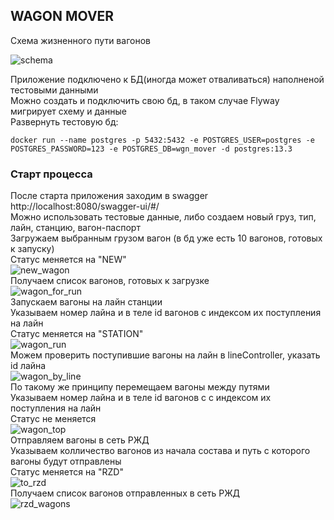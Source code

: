 ## WAGON MOVER

Схема жизненного пути вагонов

![schema](https://i.ibb.co/GV1ptM6/wagon-schema.png)

Приложение подключено к БД(иногда может отваливаться) наполненой тестовыми данными  
Можно создать и подключить свою бд, в таком случае Flyway мигрирует схему и данные  
Развернуть тестовую бд:

```
docker run --name postgres -p 5432:5432 -e POSTGRES_USER=postgres -e POSTGRES_PASSWORD=123 -e POSTGRES_DB=wgn_mover -d postgres:13.3
```

### Старт процесса

После старта приложения заходим в swagger http://localhost:8080/swagger-ui/#/  
Можно использовать тестовые данные, либо создаем новый груз, тип, лайн, станцию, вагон-паспорт  
Загружаем выбранным грузом вагон (в бд уже есть 10 вагонов, готовых к запуску)   
Статус меняется на "NEW"  
![new_wagon](https://i.ibb.co/bbbdnsB/new-wagon.png)  
Получаем список вагонов, готовых к загрузке  
![wagon_for_run](https://i.ibb.co/5K2Lntc/wagon-run.png)  
Запускаем вагоны на лайн станции  
Указываем номер лайна и в теле id вагонов с индексом их поступления на лайн  
Статус меняется на "STATION"  
![wagon_run](https://i.ibb.co/pJ0qhn9/wagon-run.png)  
Можем проверить поступившие вагоны на лайн в lineController, указать id лайна  
![wagon_by_line](https://i.ibb.co/6nhdzcm/wagon-for-line.png)  
По такому же принципу перемещаем вагоны между путями  
Указываем номер лайна и в теле id вагонов с с индексом их поступления на лайн  
Статус не меняется  
![wagon_top](https://i.ibb.co/4dxy8jd/move-top.png)  
Отправляем вагоны в сеть РЖД  
Указываем колличество вагонов из начала состава и путь с которого вагоны будут отправлены  
Статус меняется на "RZD"  
![to_rzd](https://i.ibb.co/BGMjy38/to-rzd.png)  
Получаем список вагонов отправленных в сеть РЖД  
![rzd_wagons](https://i.ibb.co/5jr8zFG/rzd-wagons.png)  

